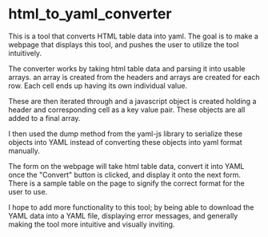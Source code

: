 # html_to_yaml_converter
This is a tool that converts HTML table data into yaml. The goal is to make a webpage that displays this tool, and pushes the user to utilize the tool intuitively.

The converter works by taking html table data and parsing it into usable arrays. an array is created from the headers and arrays are created for each row. Each cell ends up having its own individual value.

These are then iterated through and a javascript object is created holding a header and corresponding cell as a key value pair. These objects are all added to a final array.

I then used the dump method from the yaml-js library to serialize these objects into YAML instead of converting these objects into yaml format manually.

The form on the webpage will take html table data, convert it into YAML once the "Convert" button is clicked, and display it onto the next form. There is a sample table on the page to signify the correct format for the user to use.

I hope to add more functionality to this tool; by being able to download the YAML data into a YAML file, displaying error messages, and generally making the tool more intuitive and visually inviting.
